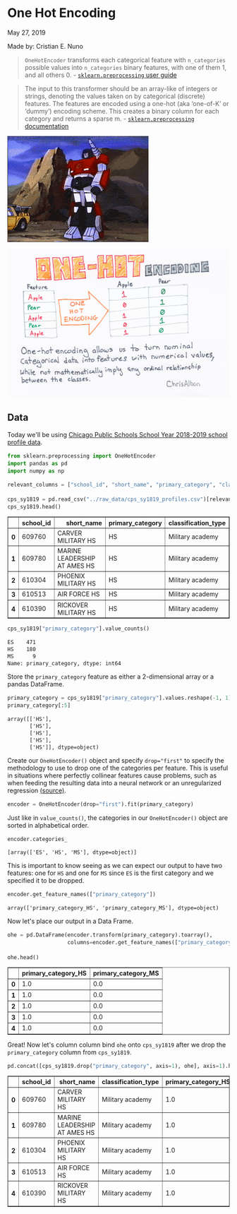 
# One Hot Encoding

May 27, 2019

Made by: Cristian E. Nuno

> `OneHotEncoder` transforms each categorical feature with `n_categories` possible values into `n_categories` binary features, with one of them 1, and all others 0. - [`sklearn.preprocessing` user guide](https://scikit-learn.org/stable/modules/preprocessing.html#preprocessing-categorical-features)


> The input to this transformer should be an array-like of integers or strings, denoting the values taken on by categorical (discrete) features. The features are encoded using a one-hot (aka ‘one-of-K’ or ‘dummy’) encoding scheme. This creates a binary column for each category and returns a sparse m. - [`sklearn.preprocessing` documentation](https://scikit-learn.org/stable/modules/generated/sklearn.preprocessing.OneHotEncoder.html)

![transformer](../visuals/transformer.gif)

![chris albon notecard](../visuals/ohe_chris_albon.png)

## Data

Today we'll be using [Chicago Public Schools School Year 2018-2019 school profile data](https://cenuno.github.io/pointdexter/reference/cps_sy1819.html).


```python
from sklearn.preprocessing import OneHotEncoder
import pandas as pd
import numpy as np
```


```python
relevant_columns = ["school_id", "short_name", "primary_category", "classification_type"]

cps_sy1819 = pd.read_csv("../raw_data/cps_sy1819_profiles.csv")[relevant_columns]
cps_sy1819.head()
```




<div>
<style scoped>
    .dataframe tbody tr th:only-of-type {
        vertical-align: middle;
    }

    .dataframe tbody tr th {
        vertical-align: top;
    }

    .dataframe thead th {
        text-align: right;
    }
</style>
<table border="1" class="dataframe">
  <thead>
    <tr style="text-align: right;">
      <th></th>
      <th>school_id</th>
      <th>short_name</th>
      <th>primary_category</th>
      <th>classification_type</th>
    </tr>
  </thead>
  <tbody>
    <tr>
      <th>0</th>
      <td>609760</td>
      <td>CARVER MILITARY HS</td>
      <td>HS</td>
      <td>Military academy</td>
    </tr>
    <tr>
      <th>1</th>
      <td>609780</td>
      <td>MARINE LEADERSHIP AT AMES HS</td>
      <td>HS</td>
      <td>Military academy</td>
    </tr>
    <tr>
      <th>2</th>
      <td>610304</td>
      <td>PHOENIX MILITARY HS</td>
      <td>HS</td>
      <td>Military academy</td>
    </tr>
    <tr>
      <th>3</th>
      <td>610513</td>
      <td>AIR FORCE HS</td>
      <td>HS</td>
      <td>Military academy</td>
    </tr>
    <tr>
      <th>4</th>
      <td>610390</td>
      <td>RICKOVER MILITARY HS</td>
      <td>HS</td>
      <td>Military academy</td>
    </tr>
  </tbody>
</table>
</div>




```python
cps_sy1819["primary_category"].value_counts()
```




    ES    471
    HS    180
    MS      9
    Name: primary_category, dtype: int64



Store the `primary_category` feature as either a 2-dimensional array or a pandas DataFrame.


```python
primary_category = cps_sy1819["primary_category"].values.reshape(-1, 1)
primary_category[:5]
```




    array([['HS'],
           ['HS'],
           ['HS'],
           ['HS'],
           ['HS']], dtype=object)



Create our `OneHotEncoder()` object and specify `drop="first"` to specify the methodology to use to drop one of the categories per feature. This is useful in situations where perfectly collinear features cause problems, such as when feeding the resulting data into a neural network or an unregularized regression [(source)](https://github.com/scikit-learn/scikit-learn/blob/7813f7efb/sklearn/preprocessing/_encoders.py#L179).


```python
encoder = OneHotEncoder(drop="first").fit(primary_category)
```

Just like in `value_counts()`, the categories in our `OneHotEncoder()` object are sorted in alphabetical order.


```python
encoder.categories_
```




    [array(['ES', 'HS', 'MS'], dtype=object)]



This is important to know seeing as we can expect our output to have two features: one for `HS` and one for `MS` since `ES` is the first category and we specified it to be dropped.


```python
encoder.get_feature_names(["primary_category"])
```




    array(['primary_category_HS', 'primary_category_MS'], dtype=object)



Now let's place our output in a Data Frame.


```python
ohe = pd.DataFrame(encoder.transform(primary_category).toarray(),
                   columns=encoder.get_feature_names(["primary_category"]))

ohe.head()
```




<div>
<style scoped>
    .dataframe tbody tr th:only-of-type {
        vertical-align: middle;
    }

    .dataframe tbody tr th {
        vertical-align: top;
    }

    .dataframe thead th {
        text-align: right;
    }
</style>
<table border="1" class="dataframe">
  <thead>
    <tr style="text-align: right;">
      <th></th>
      <th>primary_category_HS</th>
      <th>primary_category_MS</th>
    </tr>
  </thead>
  <tbody>
    <tr>
      <th>0</th>
      <td>1.0</td>
      <td>0.0</td>
    </tr>
    <tr>
      <th>1</th>
      <td>1.0</td>
      <td>0.0</td>
    </tr>
    <tr>
      <th>2</th>
      <td>1.0</td>
      <td>0.0</td>
    </tr>
    <tr>
      <th>3</th>
      <td>1.0</td>
      <td>0.0</td>
    </tr>
    <tr>
      <th>4</th>
      <td>1.0</td>
      <td>0.0</td>
    </tr>
  </tbody>
</table>
</div>



Great! Now let's column column bind `ohe` onto `cps_sy1819` after we drop the `primary_category` column from `cps_sy1819`.


```python
pd.concat([cps_sy1819.drop("primary_category", axis=1), ohe], axis=1).head()
```




<div>
<style scoped>
    .dataframe tbody tr th:only-of-type {
        vertical-align: middle;
    }

    .dataframe tbody tr th {
        vertical-align: top;
    }

    .dataframe thead th {
        text-align: right;
    }
</style>
<table border="1" class="dataframe">
  <thead>
    <tr style="text-align: right;">
      <th></th>
      <th>school_id</th>
      <th>short_name</th>
      <th>classification_type</th>
      <th>primary_category_HS</th>
      <th>primary_category_MS</th>
    </tr>
  </thead>
  <tbody>
    <tr>
      <th>0</th>
      <td>609760</td>
      <td>CARVER MILITARY HS</td>
      <td>Military academy</td>
      <td>1.0</td>
      <td>0.0</td>
    </tr>
    <tr>
      <th>1</th>
      <td>609780</td>
      <td>MARINE LEADERSHIP AT AMES HS</td>
      <td>Military academy</td>
      <td>1.0</td>
      <td>0.0</td>
    </tr>
    <tr>
      <th>2</th>
      <td>610304</td>
      <td>PHOENIX MILITARY HS</td>
      <td>Military academy</td>
      <td>1.0</td>
      <td>0.0</td>
    </tr>
    <tr>
      <th>3</th>
      <td>610513</td>
      <td>AIR FORCE HS</td>
      <td>Military academy</td>
      <td>1.0</td>
      <td>0.0</td>
    </tr>
    <tr>
      <th>4</th>
      <td>610390</td>
      <td>RICKOVER MILITARY HS</td>
      <td>Military academy</td>
      <td>1.0</td>
      <td>0.0</td>
    </tr>
  </tbody>
</table>
</div>


